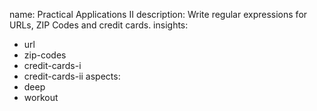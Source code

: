 name: Practical Applications II
description: Write regular expressions for URLs, ZIP Codes and credit cards.
insights:
  - url
  - zip-codes
  - credit-cards-i
  - credit-cards-ii
aspects:
  - deep
  - workout
 